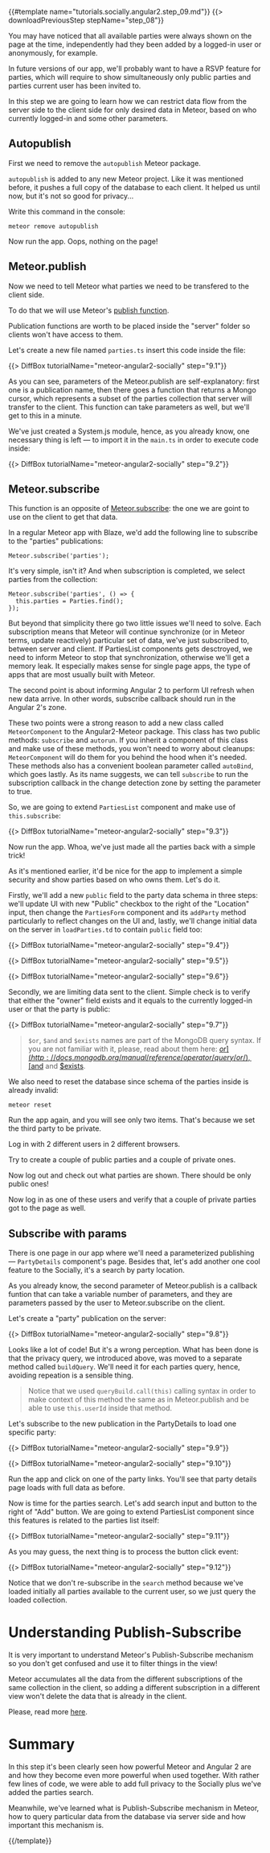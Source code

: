 {{#template name="tutorials.socially.angular2.step_09.md"}}
{{> downloadPreviousStep stepName="step_08"}} 
  
You may have noticed that all available parties were always shown on the page
at the time, independently had they been added by a logged-in user or
anonymously, for example.

In future versions of our app, we'll probably want to have a RSVP feature for parties,
which will require to show simultaneously only public parties and parties current user has been invited to.

In this step we are going to learn how we can restrict data flow from the server side
to the client side for only desired data in Meteor, based on who currently logged-in and some other parameters.

## Autopublish

First we need to remove the `autopublish` Meteor package.

`autopublish` is added to any new Meteor project.
Like it was mentioned before, it pushes a full copy of the database to each client.
It helped us until now, but it's not so good for privacy...

Write this command in the console:

    meteor remove autopublish

Now run the app. Oops, nothing on the page!

## Meteor.publish

Now we need to tell Meteor what parties we need to be transfered to the client side.

To do that we will use Meteor's [publish function](http://docs.meteor.com/#/full/meteor_publish).

Publication functions are worth to be placed inside the "server" folder so clients won't have access to them.

Let's create a new file named `parties.ts` insert this code inside the file:

{{> DiffBox tutorialName="meteor-angular2-socially" step="9.1"}}

As you can see, parameters of the Meteor.publish are self-explanatory:
first one is a publication name, then there goes a function that returns
a Mongo cursor, which represents a subset of the parties collection
that server will transfer to the client. This function can take parameters as well, but
we'll get to this in a minute.

We've just created a System.js module, hence, as you already know, one necessary thing is left — to import it in the `main.ts` in order to execute code inside:

{{> DiffBox tutorialName="meteor-angular2-socially" step="9.2"}}

## Meteor.subscribe

This function is an opposite of [Meteor.subscribe](http://docs.meteor.com/#/full/meteor_subscribe): the one we are goint to use on the client
to get that data.

In a regular Meteor app with Blaze, we'd add the following line to subscribe to the "parties" publications:

    Meteor.subscribe('parties');

It's very simple, isn't it? And when subscription is completed, we select parties from the collection:

    Meteor.subscribe('parties', () => {
      this.parties = Parties.find();
    });

But beyond that simplicity there go two little issues we'll need to solve.
Each subscription means that Meteor will continue synchronize (or in Meteor terms, update reactively) particular set of data, we've just subscribed to, between server and client.
If PartiesList components gets desctroyed, we need to inform Meteor to stop that synchronization, otherwise we'll get a memory leak.
It especially makes sense for single page apps, the type of apps that are most usually built with Meteor.

The second point is about informing Angular 2 to perform UI refresh when new data arrive.
In other words, subscribe callback should run in the Angular 2's zone.

These two points were a strong reason to add a new class called `MeteorComponent`
to the Angular2-Meteor package. This class has two public methods: `subscribe` and `autorun`.
If you inherit a component of this class and make use of these methods, you won't need to worry
about cleanups: `MeteorComponent` will do them for you behind the hood when it's needed.
These methods also has a convenient boolean parameter called `autoBind`, which goes lastly.
As its name suggests, we can tell `subscribe` to run the subscription callback in the change detection zone
by setting the parameter to true.

So, we are going to extend `PartiesList` component and make use of `this.subscribe`:

{{> DiffBox tutorialName="meteor-angular2-socially" step="9.3"}}

Now run the app. Whoa, we've just made all the parties back with a simple trick!

As it's mentioned earlier, it'd be nice for the app to implement a simple security and show parties based on who owns them. Let's do it.

Firstly, we'll add a new `public` field to the party data schema in three steps: we'll update UI with new "Public" checkbox to the right of the "Location" input,
then change the `PartiesForm` component and its `addParty` method particularly to reflect changes on the UI and, lastly, we'll change initial data on the server in `loadParties.td` to contain `public` field too:

{{> DiffBox tutorialName="meteor-angular2-socially" step="9.4"}}

{{> DiffBox tutorialName="meteor-angular2-socially" step="9.5"}}

{{> DiffBox tutorialName="meteor-angular2-socially" step="9.6"}}

Secondly, we are limiting data sent to the client. Simple check is to verify that 
either the "owner" field exists and it equals to the currently logged-in user or that the party is public:

{{> DiffBox tutorialName="meteor-angular2-socially" step="9.7"}}

> `$or`, `$and` and `$exists` names are part of the MongoDB query syntax.
> If you are not familiar with it, please, read about them here: [$or](http://docs.mongodb.org/manual/reference/operator/query/or/), [$and](http://docs.mongodb.org/manual/reference/operator/query/and/) and [$exists](http://docs.mongodb.org/manual/reference/operator/query/exists/).
 
We also need to reset the database since schema of the parties inside is already invalid:

    meteor reset

Run the app again, and you will see only two items. That's because we set the third party to be private.

Log in with 2 different users in 2 different browsers.

Try to create a couple of public parties and a couple of private ones.

Now log out and check out what parties are shown. There should be only public ones!

Now log in as one of these users and verify that a couple of private parties got to the page as well.

## Subscribe with params

There is one page in our app where we'll need a parameterized publishing — `PartyDetails` component's page.
Besides that, let's add another one cool feature to the Socially, it's a search by party location.

As you already know, the second parameter of Meteor.publish is a callback funtion that can take a variable number 
of parameters, and they are parameters passed by the user to Meteor.subscribe on the client.

Let's create a "party" publication on the server:

{{> DiffBox tutorialName="meteor-angular2-socially" step="9.8"}}

Looks like a lot of code! But it's a wrong perception. What has been done is that the privacy query, we introduced above, was moved to a separate method called `buildQuery`.
We'll need it for each parties query, hence, avoiding repeation is a sensible thing.

> Notice that we used `queryBuild.call(this)` calling syntax in order to make context of this method the same as in Meteor.publish
> and be able to use `this.userId` inside that method.

Let's subscribe to the new publication in the PartyDetails to load one specific party:

{{> DiffBox tutorialName="meteor-angular2-socially" step="9.9"}}

{{> DiffBox tutorialName="meteor-angular2-socially" step="9.10"}}

Run the app and click on one of the party links. You'll see that party details page loads with full data as before.

Now is time for the parties search. Let's add search input and button to the right of "Add" button.
We are going to extend PartiesList component since this features is related to the parties list itself:

{{> DiffBox tutorialName="meteor-angular2-socially" step="9.11"}}

As you may guess, the next thing is to process the button click event:

{{> DiffBox tutorialName="meteor-angular2-socially" step="9.12"}}

Notice that we don't re-subscribe in the `search` method because we've loaded initially all parties available to
the current user, so we just query the loaded collection.

# Understanding Publish-Subscribe

It is very important to understand Meteor's Publish-Subscribe mechanism so you don't get confused and use it to filter things in the view!

Meteor accumulates all the data from the different subscriptions of the same collection in the client, so adding a different subscription in a different
view won't delete the data that is already in the client.

Please, read more [here](http://www.meteorpedia.com/read/Understanding_Meteor_Publish_and_Subscribe).

# Summary

In this step it's been clearly seen how powerful Meteor and Angular 2 are and how they become even more
powerful when used together. With rather few lines of code, we were able to add full privacy to the Socially plus
we've added the parties search.

Meanwhile, we've learned what is Publish-Subscribe mechanism in Meteor,
how to query particular data from the database via server side and how important this mechanism is.

{{/template}}
